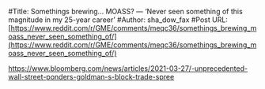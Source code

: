 #Title: Somethings brewing... MOASS? — ‘Never seen something of this magnitude in my 25-year career’
#Author: sha_dow_fax
#Post URL: [https://www.reddit.com/r/GME/comments/meqc36/somethings_brewing_moass_never_seen_something_of/](https://www.reddit.com/r/GME/comments/meqc36/somethings_brewing_moass_never_seen_something_of/)


https://www.bloomberg.com/news/articles/2021-03-27/-unprecedented-wall-street-ponders-goldman-s-block-trade-spree